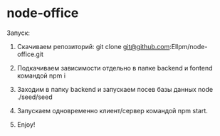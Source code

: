 # node-office

Запуск:

1. Скачиваем репозиторий:
git clone git@github.com:Ellpm/node-office.git

2. Подкачиваем зависимости отдельно в папке backend и fontend командой npm i

3. Заходим в папку backend и запускаем посев базы данных node ./seed/seed

4. Запускаем одновременно клиент/сервер командой npm start.

5. Enjoy!
